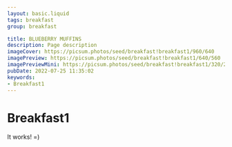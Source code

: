 ```yaml
---
layout: basic.liquid
tags: breakfast
group: breakfast

title: BLUEBERRY MUFFINS
description: Page description
imageCover: https://picsum.photos/seed/breakfast!breakfast1/960/640
imagePreview: https://picsum.photos/seed/breakfast!breakfast1/640/560
imagePreviewMini: https://picsum.photos/seed/breakfast!breakfast1/320/240
pubDate: 2022-07-25 11:35:02
keywords:
- Breakfast1
---
```


# Breakfast1

It works! =)

